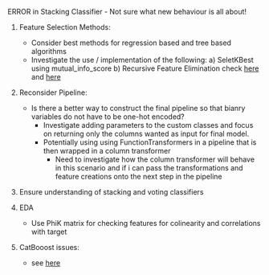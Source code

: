 ERROR in Stacking Classifier
    - Not sure what new behaviour is all about!

1. Feature Selection Methods:
    - Consider best methods for regression based and tree based algorithms
    - Investigate the use / implementation of the following:
        a) SeletKBest using mutual_info_score
        b) Recursive Feature Elimination check [here](https://machinelearningmastery.com/rfe-feature-selection-in-python/) and [here](https://medium.com/@hsu.lihsiang.esth/feature-selection-with-recursive-feature-elimination-rfe-for-parisian-bike-count-data-23f0ce9db691#:~:text=Firstly%2C%20unlike%20SelectKBest%2C%20RFECV%20does,the%20number%20of%20features%20dynamically.)

2. Reconsider Pipeline:
    - Is there a better way to construct the final pipeline so that bianry variables do not have to be one-hot encoded?
        - Investigate adding parameters to the custom classes and focus on returning only the columns wanted as input for final model.
        - Potentially using using FunctionTransformers in a pipeline that is then wrapped in a column transformer
            - Need to investigate how the column transformer will behave in this scenario and if i can pass the transformations and feature creations onto the next step in the pipeline

3. Ensure understanding of stacking and voting classifiers

4. EDA
    - Use PhiK matrix for checking features for colinearity and correlations with target

5. CatBooost issues:
    - see [here](https://github.com/kinir/catboost-with-pipelines/blob/master/sklearn-pandas-catboost.ipynb)